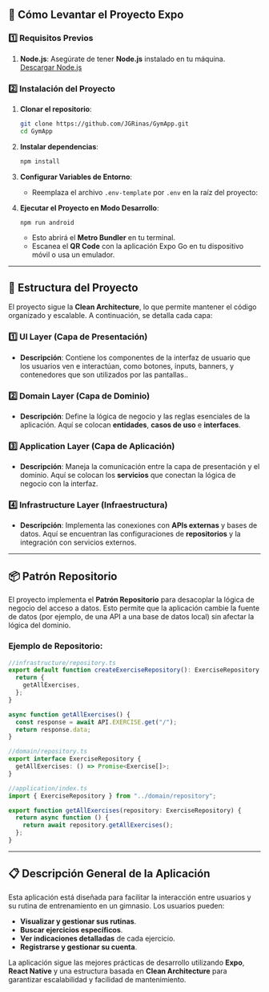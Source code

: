 
## 🔧 Cómo Levantar el Proyecto Expo

### 1️⃣ Requisitos Previos
1. **Node.js**: Asegúrate de tener **Node.js** instalado en tu máquina. [Descargar Node.js](https://nodejs.org/)

### 2️⃣ Instalación del Proyecto
1. **Clonar el repositorio**:
   ```bash
   git clone https://github.com/JGRinas/GymApp.git
   cd GymApp
   ```

2. **Instalar dependencias**:
   ```bash
   npm install
   ```

3. **Configurar Variables de Entorno**:
   - Reemplaza el archivo `.env-template` por `.env` en la raíz del proyecto:

4. **Ejecutar el Proyecto en Modo Desarrollo**:
   ```bash
   npm run android
   ```
   - Esto abrirá el **Metro Bundler** en tu terminal.
   - Escanea el **QR Code** con la aplicación Expo Go en tu dispositivo móvil o usa un emulador.

---

## 📂 Estructura del Proyecto

El proyecto sigue la **Clean Architecture**, lo que permite mantener el código organizado y escalable. A continuación, se detalla cada capa:

### 1️⃣ **UI Layer (Capa de Presentación)**
- **Descripción**: Contiene los componentes de la interfaz de usuario que los usuarios ven e interactúan, como botones, inputs, banners, y contenedores que son utilizados por las pantallas..

### 2️⃣ **Domain Layer (Capa de Dominio)**
- **Descripción**: Define la lógica de negocio y las reglas esenciales de la aplicación. Aquí se colocan **entidades**, **casos de uso** e **interfaces**.

### 3️⃣ **Application Layer (Capa de Aplicación)**
- **Descripción**: Maneja la comunicación entre la capa de presentación y el dominio. Aquí se colocan los **servicios** que conectan la lógica de negocio con la interfaz.

### 4️⃣ **Infrastructure Layer (Infraestructura)**
- **Descripción**: Implementa las conexiones con **APIs externas** y bases de datos. Aquí se encuentran las configuraciones de **repositorios** y la integración con servicios externos.

---

## 📦 Patrón Repositorio

El proyecto implementa el **Patrón Repositorio** para desacoplar la lógica de negocio del acceso a datos. Esto permite que la aplicación cambie la fuente de datos (por ejemplo, de una API a una base de datos local) sin afectar la lógica del dominio.

### Ejemplo de Repositorio:
```typescript
//infrastructure/repository.ts
export default function createExerciseRepository(): ExerciseRepository {
  return {
    getAllExercises,
  };
}

async function getAllExercises() {
  const response = await API.EXERCISE.get("/");
  return response.data;
}

//domain/repository.ts
export interface ExerciseRepository {
  getAllExercises: () => Promise<Exercise[]>;
}

//application/index.ts
import { ExerciseRepository } from "../domain/repository";

export function getAllExercises(repository: ExerciseRepository) {
  return async function () {
    return await repository.getAllExercises();
  };
}
```

---

## 📋 Descripción General de la Aplicación

Esta aplicación está diseñada para facilitar la interacción entre usuarios y su rutina de entrenamiento en un gimnasio. Los usuarios pueden:
- **Visualizar y gestionar sus rutinas**.
- **Buscar ejercicios específicos**.
- **Ver indicaciones detalladas** de cada ejercicio.
- **Registrarse y gestionar su cuenta**.

La aplicación sigue las mejores prácticas de desarrollo utilizando **Expo**, **React Native** y una estructura basada en **Clean Architecture** para garantizar escalabilidad y facilidad de mantenimiento.

